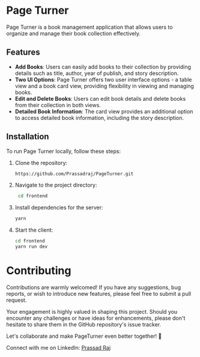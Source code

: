 # Page Turner

Page Turner is a book management application that allows users to organize and manage their book collection effectively.

## Features

- **Add Books**: Users can easily add books to their collection by providing details such as title, author, year of publish, and story description.
- **Two UI Options**: Page Turner offers two user interface options - a table view and a book card view, providing flexibility in viewing and managing books.
- **Edit and Delete Books**: Users can edit book details and delete books from their collection in both views.
- **Detailed Book Information**: The card view provides an additional option to access detailed book information, including the story description.

## Installation

To run Page Turner locally, follow these steps:

1. Clone the repository:

   ```bash
   https://github.com/Prassadraj/PageTurner.git
2. Navigate to the project directory:
   ```bash
    cd frontend
3. Install dependencies for the server:
   ```bash
   yarn
4. Start the client:
    ```bash
    cd frontend
    yarn run dev


 # Contributing
 Contributions are warmly welcomed! If you have any suggestions, bug reports, or wish to introduce new features, please feel free to submit a pull request.

Your engagement is highly valued in shaping this project. Should you encounter any challenges or have ideas for enhancements, please don't hesitate to share them in the GitHub repository's issue tracker.

Let's collaborate and make PageTurner even better together! 🚀

Connect with me on LinkedIn: [Prassad Raj](https://www.linkedin.com/in/prassad-raj-54805123a/)
